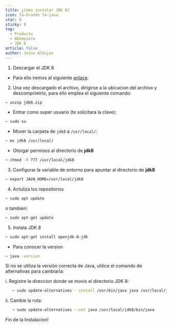 ```yaml
---
title: ¿Cómo instalar JDK 8?
icon: fa-brands fa-java
star: 9
sticky: 9
tag:
  - Producto
  - ADempiere
  - JDK 8
article: false
author: Jesús Albujas
---
```


1. Descargar el JDK 8

  - Para ello iremos al siguiente [enlace](https://www.mediafire.com/file/lp1mstbccgt15j7/jdk8.zip/file).

2. Una vez descargado el archivo, dirigirse a la ubicacion del archivo y descomprimirlo, para ello emplea el siguiente comando:

```bash
~ unzip jdk8.zip
```

  - Entrar como super usuario (te solicitara la clave):

```bash
~ sudo su
```

  -  Mover la carpeta de `jdk8` a `/usr/local/`:

```bash
~ mv jdk8 /usr/local/
```

  - Otorgar permisos al directorio de **jdk8**

```bash
~ chmod -R 777 /usr/local/jdk8
```

3. Configurar la variable de entorno para apuntar al directorio de **jdk8**

```bash
~ export JAVA_HOME=/usr/local/jdk8
```

4. Actuliza los repositorios

```bash
~ sudo apt update 
```

o tambien:

```bash
~ sudo apt-get update
```

5. Instala JDK 8
  ```bash
  ~ sudo apt-get install openjdk-8-jdk
  ``` 

  - Para conocer la version 

  ```bash
  ~ java -version
  ```

  Si no se utiliza la versión correcta de Java, utilice el comando de alternativas para cambiarla:

   i. Registre la direccion donde se movio el directorio JDK 8:

```bash
   ~ sudo update-alternatives --install /usr/bin/java java /usr/local/jdk8/bin/java 1
```

   ii. Cambie la ruta:
```bash
   ~ sudo update-alternatives --set java /usr/local/jdk8/bin/java
```

Fin de la Instalacion!